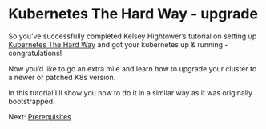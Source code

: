 # Kubernetes The Hard Way - upgrade

So you’ve successfully completed Kelsey Hightower’s tutorial on setting up [Kubernetes The Hard Way](https://github.com/kelseyhightower/kubernetes-the-hard-way) and got your kubernetes up & running - congratulations! 

Now you’d like to go an extra mile and learn how to upgrade your cluster to a newer or patched K8s version. 

In this tutorial I’ll show you how to do it in a similar way as it was originally bootstrapped.

Next: [Prerequisites](docs/01-prerequisites.md)